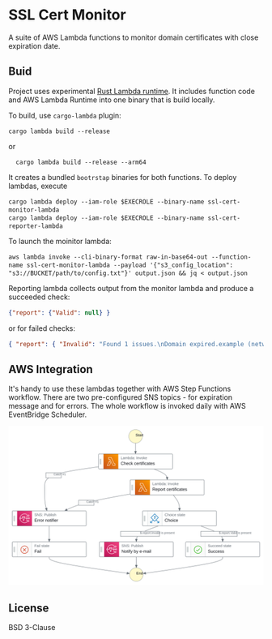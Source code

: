 # SSL Cert Monitor

A suite of AWS Lambda functions to monitor domain certificates with close expiration date.

## Buid

Project uses experimental [Rust Lambda runtime](https://github.com/awslabs/aws-lambda-rust-runtime). It includes function code and AWS Lambda Runtime into one binary that is build locally.

To build, use `cargo-lambda` plugin:

    cargo lambda build --release

or

	  cargo lambda build --release --arm64

It creates a bundled `bootrstap` binaries for both functions. To deploy lambdas, execute

    cargo lambda deploy --iam-role $EXECROLE --binary-name ssl-cert-monitor-lambda
    cargo lambda deploy --iam-role $EXECROLE --binary-name ssl-cert-reporter-lambda

To launch the moinitor lambda:

    aws lambda invoke --cli-binary-format raw-in-base64-out --function-name ssl-cert-monitor-lambda --payload '{"s3_config_location": "s3://BUCKET/path/to/config.txt"}' output.json && jq < output.json

Reporting lambda collects output from the monitor lambda and produce a succeeded check:

```json
{"report": {"Valid": null} }
```

or for failed checks:

```json
{ "report": { "Invalid": "Found 1 issues.\nDomain expired.example (network error: invalid peer certificate: Expired)" } }
```

## AWS Integration

It's handy to use these lambdas together with AWS Step Functions workflow. There are two pre-configured SNS topics - for expiration message and for errors. The whole workflow is invoked daily with AWS EventBridge Scheduler.

![stepfunctions](docs/stepfunctions.svg)



## License

BSD 3-Clause
